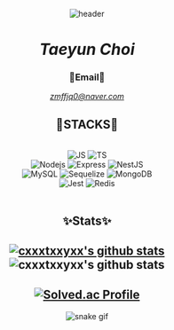 <div align="center">

![header](https://capsule-render.vercel.app/api?type=waving&color=gradient&height=300&section=header&text=✨HelloDev✨&fontSize=90&animation=fadeIn)


# _Taeyun Choi_

### 📧Email📧

*zmffjq0@naver.com*


## 📖STACKS📖

<br>
<!-- <img alt="HTML" src="https://img.shields.io/badge/HTML5-E34F26.svg?&style=for-the-badge&logo=HTML5&logoColor=white&"/> -->
<!-- <img alt="CSS" src="https://img.shields.io/badge/CSS3-1572B6.svg?&style=for-the-badge&logo=HTML5&logoColor=white&"/> -->
<img alt="JS" src="https://img.shields.io/badge/JavaScript-F7DF1E.svg?&style=for-the-badge&logo=JavaScript&logoColor=white&"/>
<img alt="TS" src="https://img.shields.io/badge/TypeScript-3178C6.svg?&style=for-the-badge&logo=TypeScript&logoColor=white&"/>
<!-- <img alt="React" src="https://img.shields.io/badge/React-61DAFB.svg?&style=for-the-badge&logo=React&logoColor=white&"/> -->
<!-- <img alt="Redux" src="https://img.shields.io/badge/Redux-764ABC.svg?&style=for-the-badge&logo=Redux&logoColor=white&"/>
<img alt="ReduxSaga" src="https://img.shields.io/badge/Redux_Saga-999999.svg?&style=for-the-badge&logo=ReduxSaga&logoColor=white&"/>
<img alt="NextJS" src="https://img.shields.io/badge/Next.js-000000.svg?&style=for-the-badge&logo=Next.js&logoColor=white&"/> -->
<br>
<img alt="Nodejs" src="https://img.shields.io/badge/Node.js-339933.svg?&style=for-the-badge&logo=Node.js&logoColor=white&"/>
<img alt="Express" src="https://img.shields.io/badge/Express-000000.svg?&style=for-the-badge&logo=Express&logoColor=white&"/>
<img alt="NestJS" src="https://img.shields.io/badge/NestJS-E0234E.svg?&style=for-the-badge&logo=NestJS&logoColor=white&"/>
<br>
<img alt="MySQL" src="https://img.shields.io/badge/MySQL-4479A1.svg?&style=for-the-badge&logo=MySQL&logoColor=white&"/>
<img alt="Sequelize" src="https://img.shields.io/badge/Sequelize-52B0E7.svg?&style=for-the-badge&logo=Sequelize&logoColor=white&"/>
<img alt="MongoDB" src="https://img.shields.io/badge/MongoDB-47A248.svg?&style=for-the-badge&logo=MongoDB&logoColor=white&"/>
<br>
<img alt="Jest" src="https://img.shields.io/badge/Jest-C21325.svg?&style=for-the-badge&logo=Jest&logoColor=white&"/>
<img alt="Redis" src="https://img.shields.io/badge/Redis-DC382D.svg?&style=for-the-badge&logo=Redis&logoColor=white&"/>
<br>
 <!--
<img alt="Spring" src="https://img.shields.io/badge/Spring-6DB33F.svg?&style=for-the-badge&logo=Spring&logoColor=white&"/>
<img alt="SpringBoot" src="https://img.shields.io/badge/SpringBoot-6DB33F.svg?&style=for-the-badge&logo=SpringBoot&logoColor=white&"/>
<img alt="SpringSecurity" src="https://img.shields.io/badge/Spring_Security-6DB33F.svg?&style=for-the-badge&logo=SpringSecurity&logoColor=white&"/> -->

<br>

## ✨Stats✨
[![cxxxtxxyxx's github stats](https://github-readme-stats-eight-theta.vercel.app/api/top-langs/?username=cxxxtxxyxx&show_icons=true&hide_border=true&title_color=004386&icon_color=004386&layout=compact)](https://github.com/cxxxtxxyxx)
![cxxxtxxyxx's github stats](https://github-readme-stats-eight-theta.vercel.app/api?username=cxxxtxxyxx&show_icons=true)
---
[![Solved.ac Profile](http://mazassumnida.wtf/api/v2/generate_badge?boj=zmffjq0)](https://solved.ac/zmffjq0)
---
 
![snake gif](https://github.com/cxxxtxxyxx/cxxxtxxyxx/blob/output/github-contribution-grid-snake.svg)
 
<!--
**cxxxtxxyxx/cxxxtxxyxx** is a ✨ _special_ ✨ repository because its `README.md` (this file) appears on your GitHub profile.

Here are some ideas to get you started:

- 🔭 I’m currently working on ...
- 🌱 I’m currently learning ...
- 👯 I’m looking to collaborate on ...
- 🤔 I’m looking for help with ...
- 💬 Ask me about ...
- 📫 How to reach me: ...
- 😄 Pronouns: ...
- ⚡ Fun fact: ...
-->
